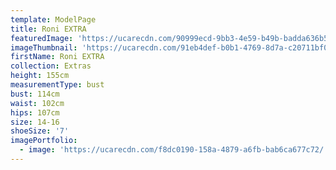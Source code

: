 ```yaml
---
template: ModelPage
title: Roni EXTRA
featuredImage: 'https://ucarecdn.com/90999ecd-9bb3-4e59-b49b-badda636b5a3/'
imageThumbnail: 'https://ucarecdn.com/91eb4def-b0b1-4769-8d7a-c20711bf0043/'
firstName: Roni EXTRA
collection: Extras
height: 155cm
measurementType: bust
bust: 114cm
waist: 102cm
hips: 107cm
size: 14-16
shoeSize: '7'
imagePortfolio:
  - image: 'https://ucarecdn.com/f8dc0190-158a-4879-a6fb-bab6ca677c72/'
---
```


